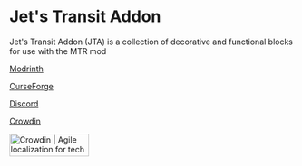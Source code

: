 # Jet's Transit Addon
Jet's Transit Addon (JTA) is a collection of decorative and functional blocks for use with the MTR mod

[Modrinth](https://modrinth.com/mod/jta)

[CurseForge](https://legacy.curseforge.com/minecraft/mc-mods/jesses-transit-addon)

[Discord](https://discord.gg/dHbppMjwRF)

[Crowdin](https://crowdin.com/project/jta)

<a href="https://crowdin.com/?utm_source=badge&utm_medium=referral&utm_campaign=badge-add-on" rel="nofollow"><img style="width:140;height:40px" src="https://badges.crowdin.net/badge/light/crowdin-on-dark.png" srcset="https://badges.crowdin.net/badge/light/crowdin-on-dark.png 1x,https://badges.crowdin.net/badge/light/crowdin-on-dark@2x.png 2x" alt="Crowdin | Agile localization for tech companies" /></a>
